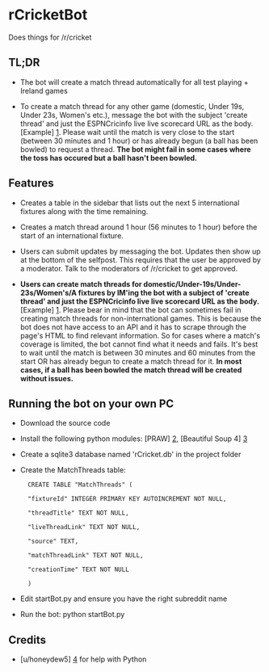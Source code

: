 rCricketBot
===========

Does things for /r/cricket

TL;DR
-----

* The bot will create a match thread automatically for all test playing + Ireland games

* To create a match thread for any other game (domestic, Under 19s, Under 23s, Women's etc.), message the bot with the subject 'create thread' and just the ESPNCricinfo live live scorecard URL as the body. [Example] [1]. Please wait until the match is very close to the start (between 30 minutes and 1 hour) or has already begun (a ball has been bowled) to request a thread. **The bot might fail in some cases where the toss has occured but a ball hasn't been bowled.**



Features
--------

* Creates a table in the sidebar that lists out the next 5 international fixtures along with the time remaining.

* Creates a match thread around 1 hour (56 minutes to 1 hour) before the start of an international fixture.

* Users can submit updates by messaging the bot. Updates then show up at the bottom of the selfpost. This requires that the user be approved by a moderator. Talk to the moderators of /r/cricket to get approved.

* **Users can create match threads for domestic/Under-19s/Under-23s/Women's/A fixtures by IM'ing the bot with a subject of 'create thread' and just the ESPNCricinfo live live scorecard URL as the body.** [Example] [1]. Please bear in mind that the bot can sometimes fail in creating match threads for non-international games. This is because the bot does not have access to an API and it has to scrape through the page's HTML to find relevant information. So for cases where a match's coverage is limited, the bot cannot find what it needs and fails. It's best to wait until the match is between 30 minutes and 60 minutes from the start OR has already begun to create a match thread for it. **In most cases, if a ball has been bowled the match thread will be created without issues.**


Running the bot on your own PC
------------------------------

* Download the source code

* Install the following python modules: [PRAW] [2], [Beautiful Soup 4] [3]

* Create a sqlite3 database named 'rCricket.db' in the project folder

* Create the MatchThreads table:

        CREATE TABLE "MatchThreads" (
    
        "fixtureId" INTEGER PRIMARY KEY AUTOINCREMENT NOT NULL,
    
        "threadTitle" TEXT NOT NULL,
    
        "liveThreadLink" TEXT NOT NULL,
    
        "source" TEXT,
    
        "matchThreadLink" TEXT NOT NULL,
    
        "creationTime" TEXT NOT NULL
    
        )

* Edit startBot.py and ensure you have the right subreddit name

* Run the bot: python startBot.py


Credits
--------

* [u/honeydew5] [4] for help with Python
 

 [1]: http://i.imgur.com/pH5guDI.png "Example"
 [2]: https://praw.readthedocs.org/en/latest/ "PRAW"
 [3]: http://www.crummy.com/software/BeautifulSoup/ "Beautiful Soup 4"
 [4]: http://www.reddit.com/user/honeydew5/ "u/honeydew5"
 

